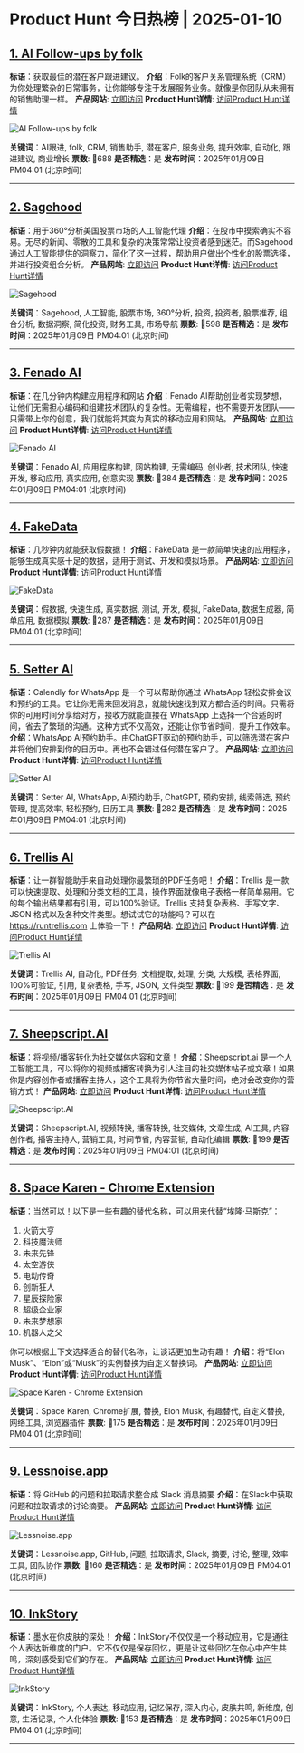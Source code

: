 # Product Hunt 今日热榜 | 2025-01-10

## [1. AI Follow-ups by folk](https://www.producthunt.com/posts/ai-follow-ups-by-folk?utm_campaign=producthunt-api&utm_medium=api-v2&utm_source=Application%3A+phtrends+%28ID%3A+147529%29)
**标语**：获取最佳的潜在客户跟进建议。
**介绍**：Folk的客户关系管理系统（CRM）为你处理繁杂的日常事务，让你能够专注于发展服务业务。就像是你团队从未拥有的销售助理一样。
**产品网站**: [立即访问](https://www.producthunt.com/r/RSF2TUNO4YWLII?utm_campaign=producthunt-api&utm_medium=api-v2&utm_source=Application%3A+phtrends+%28ID%3A+147529%29)
**Product Hunt详情**: [访问Product Hunt详情](https://www.producthunt.com/posts/ai-follow-ups-by-folk?utm_campaign=producthunt-api&utm_medium=api-v2&utm_source=Application%3A+phtrends+%28ID%3A+147529%29)

![AI Follow-ups by folk](https://ph-files.imgix.net/b3286ffe-03fc-428c-903a-6503323a51b0.png?auto=format&fit=crop&frame=1&h=512&w=1024)

**关键词**：AI跟进, folk, CRM, 销售助手, 潜在客户, 服务业务, 提升效率, 自动化, 跟进建议, 商业增长
**票数**: 🔺688
**是否精选**：是
**发布时间**：2025年01月09日 PM04:01 (北京时间)

---

## [2. Sagehood](https://www.producthunt.com/posts/sagehood-3?utm_campaign=producthunt-api&utm_medium=api-v2&utm_source=Application%3A+phtrends+%28ID%3A+147529%29)
**标语**：用于360°分析美国股票市场的人工智能代理
**介绍**：在股市中摸索确实不容易。无尽的新闻、零散的工具和复杂的决策常常让投资者感到迷茫。而Sagehood通过人工智能提供的洞察力，简化了这一过程，帮助用户做出个性化的股票选择，并进行投资组合分析。
**产品网站**: [立即访问](https://www.producthunt.com/r/PWFZ63PWCXXSDP?utm_campaign=producthunt-api&utm_medium=api-v2&utm_source=Application%3A+phtrends+%28ID%3A+147529%29)
**Product Hunt详情**: [访问Product Hunt详情](https://www.producthunt.com/posts/sagehood-3?utm_campaign=producthunt-api&utm_medium=api-v2&utm_source=Application%3A+phtrends+%28ID%3A+147529%29)

![Sagehood](https://ph-files.imgix.net/35d3a6e6-4125-4a44-b257-eb73df11b931.png?auto=format&fit=crop&frame=1&h=512&w=1024)

**关键词**：Sagehood, 人工智能, 股票市场, 360°分析, 投资, 投资者, 股票推荐, 组合分析, 数据洞察, 简化投资, 财务工具, 市场导航
**票数**: 🔺598
**是否精选**：是
**发布时间**：2025年01月09日 PM04:01 (北京时间)

---

## [3. Fenado AI](https://www.producthunt.com/posts/fenado-ai?utm_campaign=producthunt-api&utm_medium=api-v2&utm_source=Application%3A+phtrends+%28ID%3A+147529%29)
**标语**：在几分钟内构建应用程序和网站
**介绍**：Fenado AI帮助创业者实现梦想，让他们无需担心编码和组建技术团队的复杂性。无需编程，也不需要开发团队——只需带上你的创意，我们就能将其变为真实的移动应用和网站。
**产品网站**: [立即访问](https://www.producthunt.com/r/NDEYXQQMOSZIOD?utm_campaign=producthunt-api&utm_medium=api-v2&utm_source=Application%3A+phtrends+%28ID%3A+147529%29)
**Product Hunt详情**: [访问Product Hunt详情](https://www.producthunt.com/posts/fenado-ai?utm_campaign=producthunt-api&utm_medium=api-v2&utm_source=Application%3A+phtrends+%28ID%3A+147529%29)

![Fenado AI](https://ph-files.imgix.net/16239682-8a84-428e-84cd-72ec01cb0474.png?auto=format&fit=crop&frame=1&h=512&w=1024)

**关键词**：Fenado AI, 应用程序构建, 网站构建, 无需编码, 创业者, 技术团队, 快速开发, 移动应用, 真实应用, 创意实现
**票数**: 🔺384
**是否精选**：是
**发布时间**：2025年01月09日 PM04:01 (北京时间)

---

## [4. FakeData](https://www.producthunt.com/posts/fakedata?utm_campaign=producthunt-api&utm_medium=api-v2&utm_source=Application%3A+phtrends+%28ID%3A+147529%29)
**标语**：几秒钟内就能获取假数据！
**介绍**：FakeData 是一款简单快速的应用程序，能够生成真实感十足的数据，适用于测试、开发和模拟场景。
**产品网站**: [立即访问](https://www.producthunt.com/r/2MZBE4E347XRDP?utm_campaign=producthunt-api&utm_medium=api-v2&utm_source=Application%3A+phtrends+%28ID%3A+147529%29)
**Product Hunt详情**: [访问Product Hunt详情](https://www.producthunt.com/posts/fakedata?utm_campaign=producthunt-api&utm_medium=api-v2&utm_source=Application%3A+phtrends+%28ID%3A+147529%29)

![FakeData](https://ph-files.imgix.net/cd7d7e1e-701d-4675-a64d-5ebd96606d9e.png?auto=format&fit=crop&frame=1&h=512&w=1024)

**关键词**：假数据, 快速生成, 真实数据, 测试, 开发, 模拟, FakeData, 数据生成器, 简单应用, 数据模拟
**票数**: 🔺287
**是否精选**：是
**发布时间**：2025年01月09日 PM04:01 (北京时间)

---

## [5. Setter AI](https://www.producthunt.com/posts/setter-ai?utm_campaign=producthunt-api&utm_medium=api-v2&utm_source=Application%3A+phtrends+%28ID%3A+147529%29)
**标语**：Calendly for WhatsApp 是一个可以帮助你通过 WhatsApp 轻松安排会议和预约的工具。它让你无需来回发消息，就能快速找到双方都合适的时间。只需将你的可用时间分享给对方，接收方就能直接在 WhatsApp 上选择一个合适的时间，省去了繁琐的沟通。这种方式不仅高效，还能让你节省时间，提升工作效率。
**介绍**：WhatsApp AI预约助手。由ChatGPT驱动的预约助手，可以筛选潜在客户并将他们安排到你的日历中。再也不会错过任何潜在客户了。
**产品网站**: [立即访问](https://www.producthunt.com/r/LZRYCLP4CI57PS?utm_campaign=producthunt-api&utm_medium=api-v2&utm_source=Application%3A+phtrends+%28ID%3A+147529%29)
**Product Hunt详情**: [访问Product Hunt详情](https://www.producthunt.com/posts/setter-ai?utm_campaign=producthunt-api&utm_medium=api-v2&utm_source=Application%3A+phtrends+%28ID%3A+147529%29)

![Setter AI](https://ph-files.imgix.net/9353c1b2-dee6-4401-a73f-5a19aac42d9f.jpeg?auto=format&fit=crop&frame=1&h=512&w=1024)

**关键词**：Setter AI, WhatsApp, AI预约助手, ChatGPT, 预约安排, 线索筛选, 预约管理, 提高效率, 轻松预约, 日历工具
**票数**: 🔺282
**是否精选**：是
**发布时间**：2025年01月09日 PM04:01 (北京时间)

---

## [6. Trellis AI](https://www.producthunt.com/posts/trellis-ai?utm_campaign=producthunt-api&utm_medium=api-v2&utm_source=Application%3A+phtrends+%28ID%3A+147529%29)
**标语**：让一群智能助手来自动处理你最繁琐的PDF任务吧！
**介绍**：Trellis 是一款可以快速提取、处理和分类文档的工具，操作界面就像电子表格一样简单易用。它的每个输出结果都有引用，可以100%验证。Trellis 支持复杂表格、手写文字、JSON 格式以及各种文件类型。想试试它的功能吗？可以在 https://runtrellis.com 上体验一下！
**产品网站**: [立即访问](https://www.producthunt.com/r/W45ZW43ASM5DDY?utm_campaign=producthunt-api&utm_medium=api-v2&utm_source=Application%3A+phtrends+%28ID%3A+147529%29)
**Product Hunt详情**: [访问Product Hunt详情](https://www.producthunt.com/posts/trellis-ai?utm_campaign=producthunt-api&utm_medium=api-v2&utm_source=Application%3A+phtrends+%28ID%3A+147529%29)

![Trellis AI](https://ph-files.imgix.net/5dc62b05-e549-43b1-a6df-366aa1060e6c.png?auto=format&fit=crop&frame=1&h=512&w=1024)

**关键词**：Trellis AI, 自动化, PDF任务, 文档提取, 处理, 分类, 大规模, 表格界面, 100%可验证, 引用, 复杂表格, 手写, JSON, 文件类型
**票数**: 🔺199
**是否精选**：是
**发布时间**：2025年01月09日 PM04:01 (北京时间)

---

## [7. Sheepscript.AI](https://www.producthunt.com/posts/sheepscript-ai?utm_campaign=producthunt-api&utm_medium=api-v2&utm_source=Application%3A+phtrends+%28ID%3A+147529%29)
**标语**：将视频/播客转化为社交媒体内容和文章！
**介绍**：Sheepscript.ai 是一个人工智能工具，可以将你的视频或播客转换为引人注目的社交媒体帖子或文章！如果你是内容创作者或播客主持人，这个工具将为你节省大量时间，绝对会改变你的营销方式！
**产品网站**: [立即访问](https://www.producthunt.com/r/2YWV46KFG6YKFF?utm_campaign=producthunt-api&utm_medium=api-v2&utm_source=Application%3A+phtrends+%28ID%3A+147529%29)
**Product Hunt详情**: [访问Product Hunt详情](https://www.producthunt.com/posts/sheepscript-ai?utm_campaign=producthunt-api&utm_medium=api-v2&utm_source=Application%3A+phtrends+%28ID%3A+147529%29)

![Sheepscript.AI](https://ph-files.imgix.net/e5eceb1a-df54-4b48-ab89-334df4cee314.png?auto=format&fit=crop&frame=1&h=512&w=1024)

**关键词**：Sheepscript.AI, 视频转换, 播客转换, 社交媒体, 文章生成, AI工具, 内容创作者, 播客主持人, 营销工具, 时间节省, 内容营销, 自动化编辑
**票数**: 🔺199
**是否精选**：是
**发布时间**：2025年01月09日 PM04:01 (北京时间)

---

## [8. Space Karen - Chrome Extension](https://www.producthunt.com/posts/space-karen-chrome-extension?utm_campaign=producthunt-api&utm_medium=api-v2&utm_source=Application%3A+phtrends+%28ID%3A+147529%29)
**标语**：当然可以！以下是一些有趣的替代名称，可以用来代替“埃隆·马斯克”：

1. 火箭大亨
2. 科技魔法师
3. 未来先锋
4. 太空游侠
5. 电动传奇
6. 创新狂人
7. 星辰探险家
8. 超级企业家
9. 未来梦想家
10. 机器人之父

你可以根据上下文选择适合的替代名称，让谈话更加生动有趣！
**介绍**：将“Elon Musk”、“Elon”或“Musk”的实例替换为自定义替换词。
**产品网站**: [立即访问](https://www.producthunt.com/r/TV6MRK6J3LLLXI?utm_campaign=producthunt-api&utm_medium=api-v2&utm_source=Application%3A+phtrends+%28ID%3A+147529%29)
**Product Hunt详情**: [访问Product Hunt详情](https://www.producthunt.com/posts/space-karen-chrome-extension?utm_campaign=producthunt-api&utm_medium=api-v2&utm_source=Application%3A+phtrends+%28ID%3A+147529%29)

![Space Karen - Chrome Extension](https://ph-files.imgix.net/50a913b3-6bab-4a75-be0d-8b6a3c8cec0a.jpeg?auto=format&fit=crop&frame=1&h=512&w=1024)

**关键词**：Space Karen, Chrome扩展, 替换, Elon Musk, 有趣替代, 自定义替换, 网络工具, 浏览器插件
**票数**: 🔺175
**是否精选**：是
**发布时间**：2025年01月09日 PM04:01 (北京时间)

---

## [9. Lessnoise.app](https://www.producthunt.com/posts/lessnoise-app?utm_campaign=producthunt-api&utm_medium=api-v2&utm_source=Application%3A+phtrends+%28ID%3A+147529%29)
**标语**：将 GitHub 的问题和拉取请求整合成 Slack 消息摘要
**介绍**：在Slack中获取问题和拉取请求的讨论摘要。
**产品网站**: [立即访问](https://www.producthunt.com/r/R3JABCHZXS3ANK?utm_campaign=producthunt-api&utm_medium=api-v2&utm_source=Application%3A+phtrends+%28ID%3A+147529%29)
**Product Hunt详情**: [访问Product Hunt详情](https://www.producthunt.com/posts/lessnoise-app?utm_campaign=producthunt-api&utm_medium=api-v2&utm_source=Application%3A+phtrends+%28ID%3A+147529%29)

![Lessnoise.app](https://ph-files.imgix.net/02813450-d5ae-423f-b40f-05ffb92f4340.png?auto=format&fit=crop&frame=1&h=512&w=1024)

**关键词**：Lessnoise.app, GitHub, 问题, 拉取请求, Slack, 摘要, 讨论, 整理, 效率工具, 团队协作
**票数**: 🔺160
**是否精选**：是
**发布时间**：2025年01月09日 PM04:01 (北京时间)

---

## [10. InkStory](https://www.producthunt.com/posts/inkstory-5?utm_campaign=producthunt-api&utm_medium=api-v2&utm_source=Application%3A+phtrends+%28ID%3A+147529%29)
**标语**：墨水在你皮肤的深处！
**介绍**：InkStory不仅仅是一个移动应用，它是通往个人表达新维度的门户。它不仅仅是保存回忆，更是让这些回忆在你心中产生共鸣，深刻感受到它们的存在。
**产品网站**: [立即访问](https://www.producthunt.com/r/HEUWCOX7MDXFEP?utm_campaign=producthunt-api&utm_medium=api-v2&utm_source=Application%3A+phtrends+%28ID%3A+147529%29)
**Product Hunt详情**: [访问Product Hunt详情](https://www.producthunt.com/posts/inkstory-5?utm_campaign=producthunt-api&utm_medium=api-v2&utm_source=Application%3A+phtrends+%28ID%3A+147529%29)

![InkStory](https://ph-files.imgix.net/417b66b0-ced9-4640-bdae-be6eb62c9e99.png?auto=format&fit=crop&frame=1&h=512&w=1024)

**关键词**：InkStory, 个人表达, 移动应用, 记忆保存, 深入内心, 皮肤共鸣, 新维度, 创意, 生活记录, 个人化体验
**票数**: 🔺153
**是否精选**：是
**发布时间**：2025年01月09日 PM04:01 (北京时间)

---


